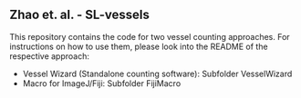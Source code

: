 ## Zhao et. al. - SL-vessels

This repository contains the code for two vessel counting approaches. For instructions on how to use them, please look into the README of the respective approach:
- Vessel Wizard (Standalone counting software): Subfolder VesselWizard
- Macro for ImageJ/Fiji: Subfolder FijiMacro
